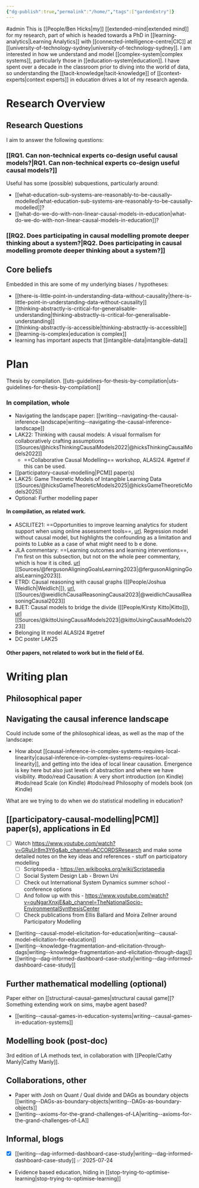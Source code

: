```yaml
---
{"dg-publish":true,"permalink":"/home/","tags":["gardenEntry"]}
---
```


#admin 
This is [[People/Ben Hicks\|my]] [[extended-mind\|extended mind]] for my research, part of which is headed towards a PhD in [[learning-analytics\|Learning Analytics]] with [[connected-intelligence-centre\|CIC]] at [[university-of-technology-sydney\|university-of-technology-sydney]]. I am interested in how we understand and model [[complex-system\|complex systems]], particularly those in [[education-system\|education]]. I have spent over a decade in the classroom prior to diving into the world of data, so understanding the [[tacit-knowledge\|tacit-knowledge]] of [[context-experts\|context experts]] in education drives a lot of my research agenda. 

# Research Overview

## Research Questions

I aim to answer the following questions:
### [[RQ1. Can non-technical experts co-design useful causal models?\|RQ1. Can non-technical experts co-design useful causal models?]]

Useful has some (possible) subquestions, particularly around:
- [[what-education-sub-systems-are-reasonably-to-be-causally-modelled\|what-education-sub-systems-are-reasonably-to-be-causally-modelled]]?
- [[what-do-we-do-with-non-linear-causal-models-in-education\|what-do-we-do-with-non-linear-causal-models-in-education]]?

### [[RQ2. Does participating in causal modelling promote deeper thinking about a system?\|RQ2. Does participating in causal modelling promote deeper thinking about a system?]]


## Core beliefs
Embedded in this are some of my underlying biases / hypotheses:
-  [[there-is-little-point-in-understanding-data-without-causality\|there-is-little-point-in-understanding-data-without-causality]] 
-  [[thinking-abstractly-is-critical-for-generalisable-understanding\|thinking-abstractly-is-critical-for-generalisable-understanding]]
-  [[thinking-abstractly-is-accessible\|thinking-abstractly-is-accessible]]
- [[learning-is-complex\|education is complex]]
- learning has important aspects that [[intangible-data\|intangible-data]]


# Plan

Thesis by compilation. [[uts-guidelines-for-thesis-by-compilation\|uts-guidelines-for-thesis-by-compilation]]

### In compilation, whole

- Navigating the landscape paper: [[writing--navigating-the-causal-inference-landscape\|writing--navigating-the-causal-inference-landscape]]
- LAK22: Thinking with causal models: A visual formalism for collaboratively crafting assumptions [[Sources/@hicksThinkingCausalModels2022\|@hicksThinkingCausalModels2022]]
	- ==Collaborative Causal Modelling== workshop, ALASI24. #getref if this can be used. 
- [[participatory-causal-modelling\|PCM]] paper(s)
- LAK25: Game Theoretic Models of Intangible Learning Data [[Sources/@hicksGameTheoreticModels2025\|@hicksGameTheoreticModels2025]] 
- Optional: Further modelling paper

#### In compilation, as related work.

- ASCILITE21: ==Opportunities to improve learning analytics for student support when using online assessment tools==, [url](https://publications.ascilite.org/index.php/APUB/article/view/353/328). Regression model without causal model, but highlights the confounding as a limitation and points to Lubke as a case of what might need to b e done. 
- JLA commentary: ==Learning outcomes and learning interventions==, I'm first on this subsection, but not on the whole peer commentary, which is how it is cited. [url](https://oro.open.ac.uk/92113/) [[Sources/@fergusonAligningGoalsLearning2023\|@fergusonAligningGoalsLearning2023]].
- ETRD: Causal reasoning with causal graphs ([[People/Joshua Weidlich\|Weidlich]]), [url](https://link.springer.com/article/10.1007/s11423-023-10241-0), [[Sources/@weidlichCausalReasoningCausal2023\|@weidlichCausalReasoningCausal2023]]
- BJET: Causal models to bridge the divide ([[People/Kirsty Kitto\|Kitto]]), [url](https://bera-journals.onlinelibrary.wiley.com/doi/full/10.1111/bjet.13321) [[Sources/@kittoUsingCausalModels2023\|@kittoUsingCausalModels2023]]
- Belonging lit model ALASI24 #getref
- DC poster LAK25

#### Other papers, not related to work but in the field of Ed.



# Writing plan

## Philosophical paper



## Navigating the causal inference landscape


Could include some of the philosophical ideas, as well as the map of the landscape:

- How about [[causal-inference-in-complex-systems-requires-local-linearity\|causal-inference-in-complex-systems-requires-local-linearity]], and getting into the idea of local linear causation. Emergence is key here but also just levels of abstraction and where we have visibility. 
	#todo/read Causation: A very short introduction (on Kindle)
	#todo/read Scale (on Kindle)
	#todo/read Philosophy of models book (on Kindle)

What are we trying to do when we do statistical modelling in education? 

## [[participatory-causal-modelling\|PCM]] paper(s), applications in Ed

- [ ] Watch https://www.youtube.com/watch?v=GRuUr8m3Y6g&ab_channel=ACCORDSResearch and make some detailed notes on the key ideas and references - stuff on participatory modelling
	- [ ] Scriptopedia - https://en.wikibooks.org/wiki/Scriptapedia
	- [ ] Social System Design Lab - Brown Uni
	- [ ] Check out International System Dynamics summer school - conference options
	- [ ] And follow up with this - https://www.youtube.com/watch?v=ouNgarXnxjE&ab_channel=TheNationalSocio-EnvironmentalSynthesisCenter
	- [ ] Check publications from Ellis Ballard and Moira Zellner around Participatory Modelling

- [[writing--causal-model-elicitation-for-education\|writing--causal-model-elicitation-for-education]]
- [[writing--knowledge-fragmentation-and-elicitation-through-dags\|writing--knowledge-fragmentation-and-elicitation-through-dags]]
- [[writing--dag-informed-dashboard-case-study\|writing--dag-informed-dashboard-case-study]]

## Further mathematical modelling (optional)

Paper either on [[structural-causal-games\|structural causal game]]? Something extending work on sims, maybe agent based? 

- [[writing--causal-games-in-education-systems\|writing--causal-games-in-education-systems]]

## Modelling book (post-doc)

3rd edition of LA methods text, in collaboration with [[People/Cathy Manly\|Cathy Manly]]. 

## Collaborations, other

- Paper with Josh on Quant / Qual divide and DAGs as boundary objects [[writing--DAGs-as-boundary-objects\|writing--DAGs-as-boundary-objects]]
- [[writing--axioms-for-the-grand-challenges-of-LA\|writing--axioms-for-the-grand-challenges-of-LA]]

## Informal, blogs

- [x] [[writing--dag-informed-dashboard-case-study\|writing--dag-informed-dashboard-case-study]] ✅ 2025-07-24
- Evidence based education, hiding in [[stop-trying-to-optimise-learning\|stop-trying-to-optimise-learning]]
